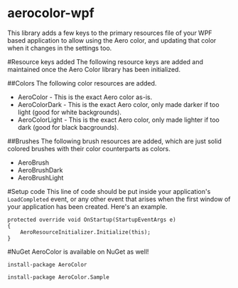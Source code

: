 aerocolor-wpf
=============

This library adds a few keys to the primary resources file of your WPF based application to allow using the Aero color, and updating that color when it changes in the settings too.

#Resource keys added
The following resource keys are added and maintained once the Aero Color library has been initialized.

##Colors
The following color resources are added.
* AeroColor - This is the exact Aero color as-is.
* AeroColorDark - This is the exact Aero color, only made darker if too light (good for white backgrounds).
* AeroColorLight - This is the exact Aero color, only made lighter if too dark (good for black bacgrounds).

##Brushes
The following brush resources are added, which are just solid colored brushes with their color counterparts as colors.
* AeroBrush
* AeroBrushDark
* AeroBrushLight

#Setup code
This line of code should be put inside your application's `LoadCompleted` event, or any other event that arises when the first window of your application has been created. Here's an example.

    protected override void OnStartup(StartupEventArgs e)
    {
        AeroResourceInitializer.Initialize(this);
    }

#NuGet
AeroColor is available on NuGet as well!

`install-package AeroColor`

`install-package AeroColor.Sample`
